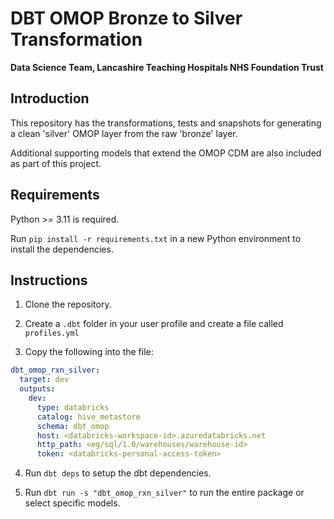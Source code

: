 # DBT OMOP Bronze to Silver Transformation

__Data Science Team, Lancashire Teaching Hospitals NHS Foundation Trust__

## Introduction

This repository has the transformations, tests and snapshots for generating a clean 'silver' OMOP layer from the raw 'bronze' layer.

Additional supporting models that extend the OMOP CDM are also included as part of this project.

## Requirements

Python >= 3.11 is required.

Run `pip install -r requirements.txt` in a new Python environment to install the dependencies.

## Instructions

1. Clone the repository.

2. Create a ```.dbt``` folder in your user profile and create a file called ```profiles.yml```

3. Copy the following into the file:

```yaml
dbt_omop_rxn_silver:
  target: dev
  outputs:
    dev:
      type: databricks
      catalog: hive_metastore
      schema: dbt_omop
      host: <databricks-workspace-id>.azuredatabricks.net
      http_path: <eg/sql/1.0/warehouses/warehouse-id>
      token: <databricks-personal-access-token>
```

4. Run `dbt deps` to setup the dbt dependencies.

5. Run `dbt run -s "dbt_omop_rxn_silver"` to run the entire package or select specific models.
